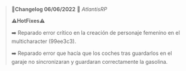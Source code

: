 >🔴**Changelog 06/06/2022** 🔴 *AtlantisRP*
>
>
>**⚠️HotFixes⚠️**
>
>
>➡️ Reparado error crítico en la creación de personaje femenino en el multicharacter (99ee3c3).
>
>➡️ Reparado error que hacía que los coches tras guardarlos en el garaje no sincronizaran y guardaran correctamente la gasolina.
>
